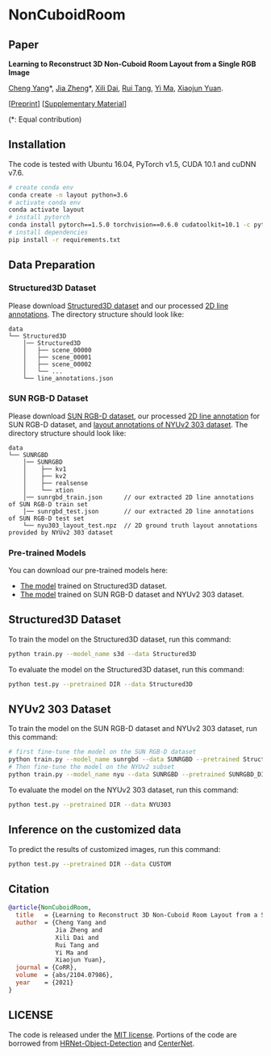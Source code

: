 # NonCuboidRoom

## Paper

**Learning to Reconstruct 3D Non-Cuboid Room Layout from a Single RGB Image**

[Cheng Yang](https://github.com/CYang0515/)\*,
[Jia Zheng](http://bertjiazheng.github.io/)\*,
[Xili Dai](https://github.com/Delay-Xili),
[Rui Tang](https://www.linkedin.com/in/rui-tang-50973488?originalSubdomain=cn),
[Yi Ma](https://people.eecs.berkeley.edu/~yima/),
[Xiaojun Yuan](https://faculty.uestc.edu.cn/yuanxiaojun/en/index.htm).

[[Preprint](https://arxiv.org/abs/2104.07986)]
[[Supplementary Material](https://drive.google.com/file/d/1J9CC8ofxt03r2s4w5bGDZLlSL7Ke8oeK/view?usp=sharing)]

(\*: Equal contribution)

## Installation

The code is tested with Ubuntu 16.04, PyTorch v1.5, CUDA 10.1 and cuDNN v7.6.

``` bash
# create conda env
conda create -n layout python=3.6
# activate conda env
conda activate layout
# install pytorch
conda install pytorch==1.5.0 torchvision==0.6.0 cudatoolkit=10.1 -c pytorch
# install dependencies
pip install -r requirements.txt
```

## Data Preparation

### Structured3D Dataset

Please download [Structured3D dataset](https://structured3d-dataset.org/) and our processed [2D line annotations](https://drive.google.com/file/d/1b-BLlXDc323WPb0bS8Jx1dm9xX80q41d/view?usp=sharing). The directory structure should look like:

``` 
data
└── Structured3D
    │── Structured3D
    │   ├── scene_00000
    │   ├── scene_00001
    │   ├── scene_00002
    │   └── ...
    └── line_annotations.json
```

### SUN RGB-D Dataset

Please download [SUN RGB-D dataset](https://rgbd.cs.princeton.edu/), our processed [2D line annotation](https://drive.google.com/drive/folders/1mZlHSrAWALytuKUUsw_E_YmBW4OZgZS3?usp=sharing) for SUN RGB-D dataset, and [layout annotations of NYUv2 303 dataset](https://cs.stanford.edu/people/zjian/project/ICCV13DepthLayout/ICCV13DepthLayout.html). The directory structure should look like:

``` 
data
└── SUNRGBD
    │── SUNRGBD
    │    ├── kv1
    │    ├── kv2
    │    ├── realsense
    │    └── xtion
    │── sunrgbd_train.json      // our extracted 2D line annotations of SUN RGB-D train set
    │── sunrgbd_test.json       // our extracted 2D line annotations of SUN RGB-D test set
    └── nyu303_layout_test.npz  // 2D ground truth layout annotations provided by NYUv2 303 dataset
```

### Pre-trained Models

You can download our pre-trained models here:

* [The model](https://drive.google.com/file/d/1DZnnOUMh6llVwhBvb-yo9ENVmN4o42x8/view?usp=sharing) trained on Structured3D dataset.
* [The model](https://drive.google.com/file/d/1ioy5xaNvxNG5GLS8gOCfCRvSvI4NydBC/view?usp=sharing) trained on SUN RGB-D dataset and NYUv2 303 dataset.

## Structured3D Dataset

To train the model on the Structured3D dataset, run this command:

``` bash
python train.py --model_name s3d --data Structured3D
```

To evaluate the model on the Structured3D dataset, run this command:

``` bash
python test.py --pretrained DIR --data Structured3D
```

## NYUv2 303 Dataset

To train the model on the SUN RGB-D dataset and NYUv2 303 dataset, run this command:

``` bash
# first fine-tune the model on the SUN RGB-D dataset
python train.py --model_name sunrgbd --data SUNRGBD --pretrained Structure3D_DIR --split all --lr_step []
# Then fine-tune the model on the NYUv2 subset
python train.py --model_name nyu --data SUNRGBD --pretrained SUNRGBD_DIR --split nyu --lr_step [] --epochs 10
```

To evaluate the model on the NYUv2 303 dataset, run this command:

``` bash
python test.py --pretrained DIR --data NYU303
```

## Inference on the customized data

To predict the results of customized images, run this command:

``` bash
python test.py --pretrained DIR --data CUSTOM
```

## Citation

``` bibtex
@article{NonCuboidRoom,
  title   = {Learning to Reconstruct 3D Non-Cuboid Room Layout from a Single RGB Image},
  author  = {Cheng Yang and
             Jia Zheng and
             Xili Dai and
             Rui Tang and
             Yi Ma and
             Xiaojun Yuan},
  journal = {CoRR},
  volume  = {abs/2104.07986},
  year    = {2021}
}
```

## LICENSE

The code is released under the [MIT license](LICENSE). Portions of the code are borrowed from [HRNet-Object-Detection](https://github.com/HRNet/HRNet-Object-Detection) and [CenterNet](https://github.com/xingyizhou/CenterNet).
